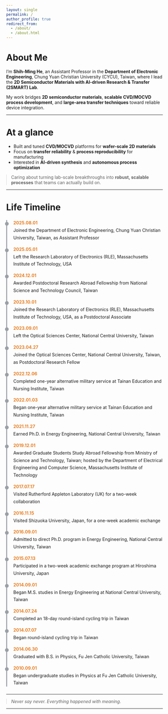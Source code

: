 ```yaml
---
layout: single
permalink: /
author_profile: true
redirect_from: 
  - /about/
  - /about.html
---
```


<h1>About Me</h1>
<p>
I’m <strong>Shih-Ming He</strong>, an Assistant Professor in the <strong>Department of Electronic Engineering</strong>, Chung Yuan Christian University (CYCU), Taiwan, where I lead the <strong>2D Semiconductor Materials with AI-driven Research &amp; Transfer (2SMART) Lab</strong>.
</p>
<p>
My work bridges <strong>2D semiconductor materials</strong>, <strong>scalable CVD/MOCVD process development</strong>, and <strong>large-area transfer techniques</strong> toward reliable device integration.
</p>

<hr>

<h1>At a glance</h1>
<ul>
  <li>Built and tuned <strong>CVD/MOCVD</strong> platforms for <strong>wafer-scale 2D materials</strong></li>
  <li>Focus on <strong>transfer reliability</strong> &amp; <strong>process reproducibility</strong> for manufacturing</li>
  <li>Interested in <strong>AI-driven synthesis</strong> and <strong>autonomous process optimization</strong></li>
</ul>
<blockquote>
  Caring about turning lab-scale breakthroughs into <strong>robust, scalable processes</strong> that teams can actually build on.
</blockquote>

<hr>

<h1>Life Timeline</h1>
<div class="timeline">
  <div class="tl-item">
    <div class="tl-date">2025.08.01</div>
    <div class="tl-content">Joined the Department of Electronic Engineering, Chung Yuan Christian University, Taiwan, as Assistant Professor</div>
  </div>

  <div class="tl-item">
    <div class="tl-date">2025.05.01</div>
    <div class="tl-content">Left the Research Laboratory of Electronics (RLE), Massachusetts Institute of Technology, USA</div>
  </div>

  <div class="tl-item">
    <div class="tl-date">2024.12.01</div>
    <div class="tl-content">Awarded Postdoctoral Research Abroad Fellowship from National Science and Technology Council, Taiwan</div>
  </div>

  <div class="tl-item">
    <div class="tl-date">2023.10.01</div>
    <div class="tl-content">Joined the Research Laboratory of Electronics (RLE), Massachusetts Institute of Technology, USA, as a Postdoctoral Associate</div>
  </div>

  <div class="tl-item">
    <div class="tl-date">2023.09.01</div>
    <div class="tl-content">Left the Optical Sciences Center, National Central University, Taiwan</div>
  </div>

  <div class="tl-item">
    <div class="tl-date">2023.04.27</div>
    <div class="tl-content">Joined the Optical Sciences Center, National Central University, Taiwan, as Postdoctoral Research Fellow</div>
  </div>

  <div class="tl-item">
    <div class="tl-date">2022.12.06</div>
    <div class="tl-content">Completed one-year alternative military service at Tainan Education and Nursing Institute, Taiwan</div>
  </div>

  <div class="tl-item">
    <div class="tl-date">2022.01.03</div>
    <div class="tl-content">Began one-year alternative military service at Tainan Education and Nursing Institute, Taiwan</div>
  </div>
  
  <div class="tl-item">
    <div class="tl-date">2021.11.27</div>
    <div class="tl-content">Earned Ph.D. in Energy Engineering, National Central University, Taiwan</div>
  </div>

  <div class="tl-item">
    <div class="tl-date">2019.12.01</div>
    <div class="tl-content">Awarded Graduate Students Study Abroad Fellowship from Ministry of Science and Technology, Taiwan; hosted by the Department of Electrical Engineering and Computer Science, Massachusetts Institute of Technology</div>
  </div>

  <div class="tl-item">
    <div class="tl-date">2017.07.17</div>
    <div class="tl-content">Visited Rutherford Appleton Laboratory (UK) for a two-week collaboration</div>
  </div>

  <div class="tl-item">
    <div class="tl-date">2016.11.15</div>
    <div class="tl-content">Visited Shizuoka University, Japan, for a one-week academic exchange</div>
  </div>

  <div class="tl-item">
    <div class="tl-date">2016.09.01</div>
    <div class="tl-content">Admitted to direct Ph.D. program in Energy Engineering, National Central University, Taiwan</div>
  </div>

  <div class="tl-item">
    <div class="tl-date">2015.07.13</div>
    <div class="tl-content">Participated in a two-week academic exchange program at Hiroshima University, Japan</div>
  </div>

  <div class="tl-item">
    <div class="tl-date">2014.09.01</div>
    <div class="tl-content">Began M.S. studies in Energy Engineering at National Central University, Taiwan</div>
  </div>

  <div class="tl-item">
    <div class="tl-date">2014.07.24</div>
    <div class="tl-content">Completed an 18-day round-island cycling trip in Taiwan</div>
  </div>
  
  <div class="tl-item">
    <div class="tl-date">2014.07.07</div>
    <div class="tl-content">Began round-island cycling trip in Taiwan</div>
  </div>

  <div class="tl-item">
    <div class="tl-date">2014.06.30</div>
    <div class="tl-content">Graduated with B.S. in Physics, Fu Jen Catholic University, Taiwan</div>
  </div>
  
  <div class="tl-item">
    <div class="tl-date">2010.09.01</div>
    <div class="tl-content">Began undergraduate studies in Physics at Fu Jen Catholic University, Taiwan</div>
  </div>
</div>

<!-- Style -->
<style>
/* Timeline */
.timeline { border-left: 3px solid #9aa0a6; margin: 24px 0; padding-left: 20px; }
.tl-item { margin: 16px 0; position: relative; }
.tl-item::before {
  content: ""; width: 12px; height: 12px; background: #9aa0a6; border-radius: 50%;
  position: absolute; left: -27px; top: 6px;
}
.tl-date { font-weight: 700; color: #e67e22; margin-bottom: 4px; }
.tl-content { line-height: 1.7; }

/* Spacing & mobile tweaks */
blockquote { margin: 12px 0 0 0; }
@media (max-width: 640px) {
  .timeline { padding-left: 16px; }
  .tl-item::before { left: -24px; }
  .tl-date { display: block; margin-bottom: 2px; }
}
</style>

<hr>

<blockquote><em>Never say never. Everything happened with meaning.</em></blockquote>

<hr>
